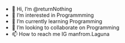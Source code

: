 - 👋 Hi, I’m @returnNothing
- 👀 I’m interested in Programmming
- 🌱 I’m currently learning Programming
- 💞️ I’m looking to collaborate on Programming
- 📫 How to reach me IG manfrom.Laguna

<!---
returnNothing/returnNothing is a ✨ special ✨ repository because its `README.md` (this file) appears on your GitHub profile.
You can click the Preview link to take a look at your changes.
--->
